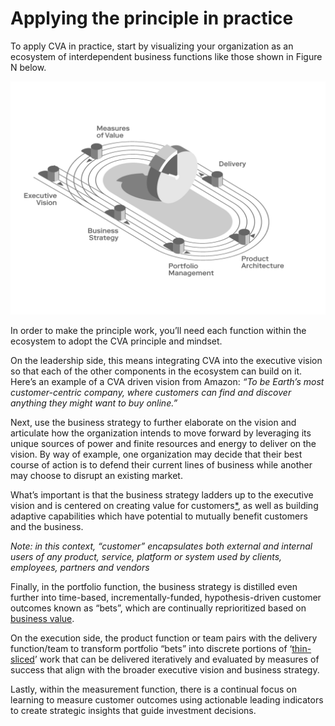 # Applying the principle in practice

To apply CVA in practice, start by visualizing your organization as an ecosystem of interdependent business functions like those shown in Figure N below.

![](../.gitbook/assets/0%20%287%29.png)

In order to make the principle work, you’ll need each function within the ecosystem to adopt the CVA principle and mindset.

On the leadership side, this means integrating CVA into the executive vision so that each of the other components in the ecosystem can build on it. Here’s an example of a CVA driven vision from Amazon: _“To be Earth’s most customer-centric company, where customers can find and discover anything they might want to buy online.”_

Next, use the business strategy to further elaborate on the vision and articulate how the organization intends to move forward by leveraging its unique sources of power and finite resources and energy to deliver on the vision. By way of example, one organization may decide that their best course of action is to defend their current lines of business while another may choose to disrupt an existing market.

What’s important is that the business strategy ladders up to the executive vision and is centered on creating value for customers[\*](), as well as building adaptive capabilities which have potential to mutually benefit customers and the business.

_Note: in this context, “customer” encapsulates both external and internal users of any product, service, platform or system used by clients, employees, partners and vendors_

Finally, in the portfolio function, the business strategy is distilled even further into time-based, incrementally-funded, hypothesis-driven customer outcomes known as “bets”, which are continually reprioritized based on [business value](https://docs.google.com/document/d/1Bd9xRQQZfc-b9eTFUaAZQ7_KB7fiwk4MjWd5cErio_U/edit#).

On the execution side, the product function or team pairs with the delivery function/team to transform portfolio “bets” into discrete portions of ‘[thin-sliced](https://docs.google.com/document/d/1Bd9xRQQZfc-b9eTFUaAZQ7_KB7fiwk4MjWd5cErio_U/edit#)’ work that can be delivered iteratively and evaluated by measures of success that align with the broader executive vision and business strategy.

Lastly, within the measurement function, there is a continual focus on learning to measure customer outcomes using actionable leading indicators to create strategic insights that guide investment decisions.

